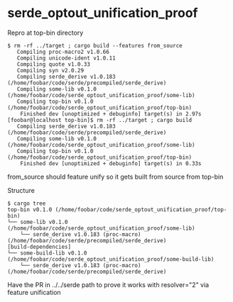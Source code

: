 # serde_optout_unification_proof

Repro at top-bin directory

```
$ rm -rf ../target ; cargo build --features from_source
   Compiling proc-macro2 v1.0.66
   Compiling unicode-ident v1.0.11
   Compiling quote v1.0.33
   Compiling syn v2.0.29
   Compiling serde_derive v1.0.183 (/home/foobar/code/serde/precompiled/serde_derive)
   Compiling some-lib v0.1.0 (/home/foobar/code/serde_optout_unification_proof/some-lib)
   Compiling top-bin v0.1.0 (/home/foobar/code/serde_optout_unification_proof/top-bin)
    Finished dev [unoptimized + debuginfo] target(s) in 2.97s
[foobar@localhost top-bin]$ rm -rf ../target ; cargo build
   Compiling serde_derive v1.0.183 (/home/foobar/code/serde/precompiled/serde_derive)
   Compiling some-lib v0.1.0 (/home/foobar/code/serde_optout_unification_proof/some-lib)
   Compiling top-bin v0.1.0 (/home/foobar/code/serde_optout_unification_proof/top-bin)
    Finished dev [unoptimized + debuginfo] target(s) in 0.33s
```

from_source should feature unify so it gets built from source from top-bin

Structure

```
$ cargo tree
top-bin v0.1.0 (/home/foobar/code/serde_optout_unification_proof/top-bin)
└── some-lib v0.1.0 (/home/foobar/code/serde_optout_unification_proof/some-lib)
    └── serde_derive v1.0.183 (proc-macro) (/home/foobar/code/serde/precompiled/serde_derive)
[build-dependencies]
└── some-build-lib v0.1.0 (/home/foobar/code/serde_optout_unification_proof/some-build-lib)
    └── serde_derive v1.0.183 (proc-macro) (/home/foobar/code/serde/precompiled/serde_derive)
```

Have the PR in ../../serde path to prove it works with resolver="2" via feature unification